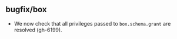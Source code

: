 ## bugfix/box

* We now check that all privileges passed to `box.schema.grant` are resolved
  (gh-6199).
